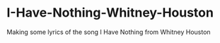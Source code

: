 # I-Have-Nothing-Whitney-Houston
Making some lyrics of the song I Have Nothing from Whitney Houston
